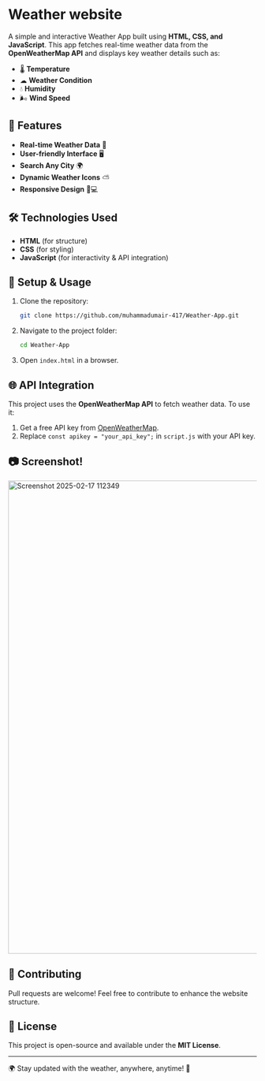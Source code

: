 # Weather website

A simple and interactive Weather App built using **HTML, CSS, and JavaScript**. This app fetches real-time weather data from the **OpenWeatherMap API** and displays key weather details such as:

- 🌡 **Temperature**
- ☁ **Weather Condition**
- 💧 **Humidity**
- 🌬 **Wind Speed**

## 🚀 Features
- **Real-time Weather Data** 📡
- **User-friendly Interface** 🖥️
- **Search Any City** 🌍
- **Dynamic Weather Icons** ⛅
- **Responsive Design** 📱💻

## 🛠 Technologies Used
- **HTML** (for structure)
- **CSS** (for styling)
- **JavaScript** (for interactivity & API integration)

## 🔧 Setup & Usage
1. Clone the repository:
   ```bash
   git clone https://github.com/muhammadumair-417/Weather-App.git
   ```
2. Navigate to the project folder:
   ```bash
   cd Weather-App
   ```
3. Open `index.html` in a browser.

## 🌐 API Integration
This project uses the **OpenWeatherMap API** to fetch weather data. To use it:
1. Get a free API key from [OpenWeatherMap](https://openweathermap.org/).
2. Replace `const apikey = "your_api_key";` in `script.js` with your API key.

## 📷 Screenshot!
<img width="960" alt="Screenshot 2025-02-17 112349" src="https://github.com/user-attachments/assets/e1d80d32-5e5f-4abf-ad3f-af9b4b2a81c9" />


## 🤝 Contributing
Pull requests are welcome! Feel free to contribute to enhance the website structure.

## 📜 License
This project is open-source and available under the **MIT License**.

---

🌍 Stay updated with the weather, anywhere, anytime! 🚀

